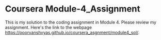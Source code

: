 # Coursera Module-4_Assignment

This is my solution to the coding assignment in Module 4. Please review my assignment. Here's the link to the webpage https://poorvanshvyas.github.io/coursera_asgnment/module4_sol/.
